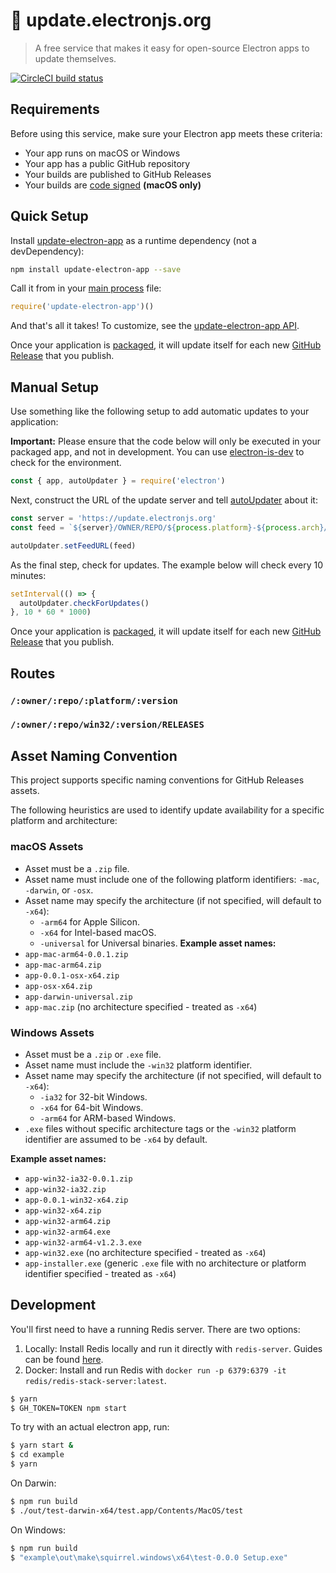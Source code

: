 # 📡 update.electronjs.org

> A free service that makes it easy for open-source Electron apps to update themselves.

[![CircleCI build status](https://circleci.com/gh/electron/update.electronjs.org/tree/main.svg?style=shield)](https://circleci.com/gh/electron/update.electronjs.org/tree/main)

## Requirements

Before using this service, make sure your Electron app meets these criteria:

- Your app runs on macOS or Windows
- Your app has a public GitHub repository
- Your builds are published to GitHub Releases
- Your builds are [code signed] **(macOS only)**

## Quick Setup

Install [update-electron-app] as a runtime dependency (not a devDependency):

```sh
npm install update-electron-app --save
```

Call it from in your [main process] file:

```js
require('update-electron-app')()
```

And that's all it takes! To customize, see the [update-electron-app API].

Once your application is [packaged](https://electronjs.org/docs/tutorial/application-distribution),
it will update itself for each new
[GitHub Release](https://help.github.com/articles/creating-releases/) that you
publish.

## Manual Setup

Use something like the following setup to add automatic updates to your application:

**Important:** Please ensure that the code below will only be executed in
your packaged app, and not in development. You can use
[electron-is-dev](https://github.com/sindresorhus/electron-is-dev) to check for
the environment.

```javascript
const { app, autoUpdater } = require('electron')
```

Next, construct the URL of the update server and tell
[autoUpdater](https://electronjs.org/docs/api/auto-updater) about it:

```javascript
const server = 'https://update.electronjs.org'
const feed = `${server}/OWNER/REPO/${process.platform}-${process.arch}/${app.getVersion()}`

autoUpdater.setFeedURL(feed)
```

As the final step, check for updates. The example below will check every 10
minutes:

```javascript
setInterval(() => {
  autoUpdater.checkForUpdates()
}, 10 * 60 * 1000)
```

Once your application is [packaged](https://electronjs.org/docs/tutorial/application-distribution),
it will update itself for each new
[GitHub Release](https://help.github.com/articles/creating-releases/) that you
publish.

## Routes

### `/:owner/:repo/:platform/:version`
### `/:owner/:repo/win32/:version/RELEASES`

## Asset Naming Convention

This project supports specific naming conventions for GitHub Releases assets. 

The following heuristics are used to identify update availability for a specific platform and architecture:

### macOS Assets
- Asset must be a `.zip` file.
- Asset name must include one of the following platform identifiers: `-mac`, `-darwin`, or `-osx`.
- Asset name may specify the architecture (if not specified, will default to `-x64`):
  - `-arm64` for Apple Silicon.
  - `-x64` for Intel-based macOS.
  -  `-universal` for Universal binaries.
**Example asset names:**
- `app-mac-arm64-0.0.1.zip`
- `app-mac-arm64.zip`
- `app-0.0.1-osx-x64.zip`
- `app-osx-x64.zip`
- `app-darwin-universal.zip`
- `app-mac.zip` (no architecture specified - treated as `-x64`) 

### Windows Assets
- Asset must be a `.zip` or `.exe` file.
- Asset name must include the `-win32` platform identifier.
- Asset name may specify the architecture (if not specified, will default to `-x64`):
  - `-ia32` for 32-bit Windows.
  - `-x64` for 64-bit Windows.
  - `-arm64` for ARM-based Windows.
- `.exe` files without specific architecture tags or the `-win32` platform identifier are assumed to be `-x64` by default.  

**Example asset names:**
- `app-win32-ia32-0.0.1.zip`
- `app-win32-ia32.zip`
- `app-0.0.1-win32-x64.zip`
- `app-win32-x64.zip`
- `app-win32-arm64.zip`
- `app-win32-arm64.exe`  
- `app-win32-arm64-v1.2.3.exe`  
- `app-win32.exe` (no architecture specified - treated as `-x64`)  
- `app-installer.exe` (generic `.exe` file with no architecture or platform identifier specified - treated as `-x64`) 

## Development

You'll first need to have a running Redis server. There are two options:

1) Locally: Install Redis locally and run it directly with `redis-server`. Guides can be found [here](https://redis.io/docs/getting-started/installation/install-redis-on-mac-os/).
2) Docker: Install and run Redis with `docker run -p 6379:6379 -it redis/redis-stack-server:latest`.

```bash
$ yarn
$ GH_TOKEN=TOKEN npm start
```

To try with an actual electron app, run:

```bash
$ yarn start &
$ cd example
$ yarn
```

On Darwin:

```bash
$ npm run build
$ ./out/test-darwin-x64/test.app/Contents/MacOS/test
```

On Windows:

```bash
$ npm run build
$ "example\out\make\squirrel.windows\x64\test-0.0.0 Setup.exe"
```

[update-electron-app API]: https://github.com/electron/update-electron-app#api
[update-electron-app]: https://github.com/electron/update-electron-app
[main process]: https://electronjs.org/docs/glossary#main-process
[code signed]: https://github.com/electron/electron/blob/main/docs/tutorial/code-signing.md
